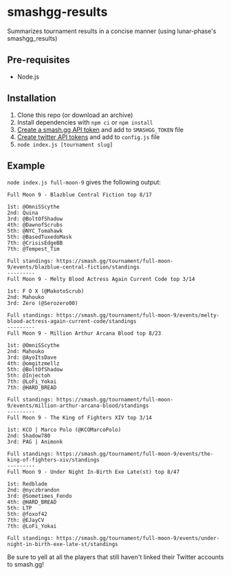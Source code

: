 # smashgg-results
Summarizes tournament results in a concise manner (using lunar-phase's smashgg_results)

## Pre-requisites
- Node.js

## Installation
1. Clone this repo (or download an archive)
2. Install dependencies with `npm ci` or `npm install`
3. [Create a smash.gg API token](https://developer.smash.gg/docs/authentication) and add to `SMASHGG_TOKEN` file
4. [Create twitter API tokens](https://dev.twitter.com) and add to `config.js` file
5. `node index.js [tournament slug]`

## Example
`node index.js full-moon-9` gives the following output:

```
Full Moon 9 - Blazblue Central Fiction top 8/17

1st: @OmniSScythe
2nd: Quina
3rd: @BoltOfShadow
4th: @DawnofScrubs
5th: @NYC_Tomahawk
5th: @BasedTuxedoMask
7th: @CrisisEdgeBB
7th: @Tempest_Tim

Full standings: https://smash.gg/tournament/full-moon-9/events/blazblue-central-fiction/standings
---------
Full Moon 9 - Melty Blood Actress Again Current Code top 3/14

1st: F O X (@MakotoScrub)
2nd: Mahouko
3rd: Zero (@Serozero00)

Full standings: https://smash.gg/tournament/full-moon-9/events/melty-blood-actress-again-current-code/standings
---------
Full Moon 9 - Million Arthur Arcana Blood top 8/23

1st: @OmniSScythe
2nd: Mahouko
3rd: @AyoItsDave
4th: @omgitzmellz
5th: @BoltOfShadow
5th: @Injectoh
7th: @LoFi_Yokai
7th: @HARD_BREAD

Full standings: https://smash.gg/tournament/full-moon-9/events/million-arthur-arcana-blood/standings
---------
Full Moon 9 - The King of Fighters XIV top 3/14

1st: KCO | Marco Polo (@KCOMarcoPolo)
2nd: Shadow780
3rd: PAG | Animonk

Full standings: https://smash.gg/tournament/full-moon-9/events/the-king-of-fighters-xiv/standings
---------
Full Moon 9 - Under Night In-Birth Exe Late(st) top 8/47

1st: Redblade
2nd: @nyczbrandon
3rd: @Sometimes_Fendo
4th: @HARD_BREAD
5th: LTP
5th: @foxof42
7th: @EJayCV
7th: @LoFi_Yokai

Full standings: https://smash.gg/tournament/full-moon-9/events/under-night-in-birth-exe-late-st/standings
```
Be sure to yell at all the players that still haven't linked their Twitter accounts to smash.gg!
